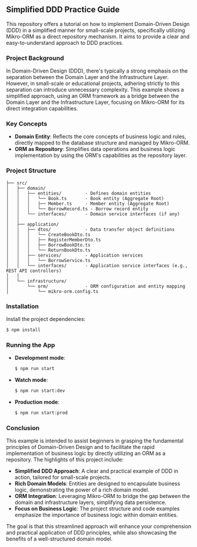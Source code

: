 ## Simplified DDD Practice Guide

This repository offers a tutorial on how to implement Domain-Driven Design (DDD) in a simplified manner for
small-scale projects, specifically utilizing Mikro-ORM as a direct repository mechanism. It aims to provide a clear and
easy-to-understand approach to DDD practices.

### Project Background

In Domain-Driven Design (DDD), there's typically a strong emphasis on the separation between the Domain Layer and the
Infrastructure Layer. However, in small-scale or educational projects, adhering strictly to this separation can
introduce unnecessary complexity. This example shows a simplified approach, using an ORM framework as a bridge between
the Domain Layer and the Infrastructure Layer, focusing on Mikro-ORM for its direct integration capabilities.

### Key Concepts

- **Domain Entity**: Reflects the core concepts of business logic and rules, directly mapped to the database structure
  and managed by Mikro-ORM.
- **ORM as Repository**: Simplifies data operations and business logic implementation by using the ORM's capabilities as
  the repository layer.

### Project Structure

```
├── src/
│   ├── domain/
│   │   ├── entities/         - Defines domain entities
│   │   │   └── Book.ts       - Book entity (Aggregate Root)
│   │   │   ├── Member.ts     - Member entity (Aggregate Root)
│   │   │   └── BorrowRecord.ts - Borrow record entity
│   │   └── interfaces/       - Domain service interfaces (if any)
│   │
│   ├── application/
│   │   ├── dtos/             - Data transfer object definitions
│   │   │   └── CreateBookDto.ts
│   │   │   ├── RegisterMemberDto.ts
│   │   │   ├── BorrowBookDto.ts
│   │   │   └── ReturnBookDto.ts
│   │   ├── services/         - Application services
│   │   │   └── BorrowService.ts
│   │   └── interfaces/       - Application service interfaces (e.g., REST API controllers)
│   │
│   └── infrastructure/
│       └── orm/              - ORM configuration and entity mapping
│           └── mikro-orm.config.ts
```

### Installation

Install the project dependencies:

```bash
$ npm install
```

### Running the App

- **Development mode**:

  ```bash
  $ npm run start
  ```

- **Watch mode**:

  ```bash
  $ npm run start:dev
  ```

- **Production mode**:

  ```bash
  $ npm run start:prod
  ```

### Conclusion

This example is intended to assist beginners in grasping the fundamental principles of Domain-Driven Design and to
facilitate the rapid implementation of business logic by directly utilizing an ORM as a repository. The highlights of
this project include:

- **Simplified DDD Approach**: A clear and practical example of DDD in action, tailored for small-scale projects.
- **Rich Domain Models**: Entities are designed to encapsulate business logic, demonstrating the power of a rich domain
  model.
- **ORM Integration**: Leveraging Mikro-ORM to bridge the gap between the domain and infrastructure layers, simplifying
  data persistence.
- **Focus on Business Logic**: The project structure and code examples emphasize the importance of business logic within
  domain entities.

The goal is that this streamlined approach will enhance your comprehension and practical application of DDD principles,
while also showcasing the benefits of a well-structured domain model.
